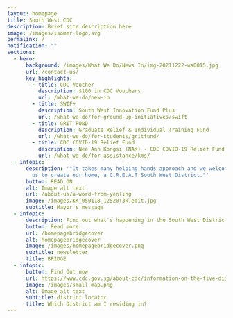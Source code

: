 ```yaml
---
layout: homepage
title: South West CDC
description: Brief site description here
image: /images/isomer-logo.svg
permalink: /
notification: ""
sections:
  - hero:
      background: /images/What We Do/News In/img-20211222-wa0015.jpg
      url: /contact-us/
      key_highlights:
        - title: CDC Voucher
          description: $100 in CDC Vouchers
          url: /what-we-do/new-in
        - title: SWIF+
          description: South West Innovation Fund Plus
          url: /what-we-do/for-ground-up-initiatives/swift
        - title: GRIT FUND
          description: Graduate Relief & Individual Training Fund
          url: /what-we-do/for-students/gritfund/
        - title: CDC COVID-19 Relief Fund
          description: Nee Ann Kongsi (NAK) - CDC COVID-19 Relief Fund
          url: /what-we-do/for-assistance/kms/
  - infopic:
      description: '"It takes many helping hands approach and we welcome you to join
        us to create our home, a G.R.E.A.T South West District."'
      button: READ ON
      alt: Image alt text
      url: /about-us/a-word-from-yenling
      image: /images/KK_050118_12520(3k)edit.jpg
      subtitle: Mayor's message
  - infopic:
      description: Find out what's happening in the South West District now!
      button: Read more
      url: /homepagebridgecover
      alt: homepagebridgecover
      image: /images/homepagebridgecover.png
      subtitle: newsletter
      title: BRIDGE
  - infopic:
      button: Find Out now
      url: https://www.cdc.gov.sg/about-cdc/information-on-the-five-districts
      image: /images/small-map.png
      alt: Image alt text
      subtitle: district locator
      title: Which District am I residing in?
---
```

